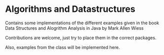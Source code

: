 Algorithms and Datastructures
====

Contains some implementations of the different examples given in the book Data Structures and Alogrithm Analysis in Java by Mark Allen Wiess

Contributions are welcome, just try to place them in the correct packages.

Also, examples from the class will be implemented here.
